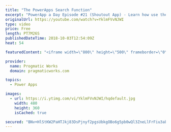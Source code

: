 ```yaml
---
title: "The PowerApps Search Function"
excerpt: "PowerApp a Day Episode #21 (Shoutout App) - Learn how use the Search function to run a query against a data source to pull only selective data.   Pragmatic Works Training : https://pragmaticworks.com/training/on-demand-training  Delegatable sources and commands: https://docs.microsoft.com/en-us/powerapps/maker/canvas-apps/delegation-list"
originalUrl: https://youtube.com/watch?v=YklmFVvNJWI
type: video
price: Free
length: PT7M26S
publishedDateTime: 2018-10-03T12:54:09Z
heat: 54

featuredContent: "<iframe width=\"800\" height=\"500\" frameborder=\"0\" src=\"https://www.youtube.com/embed/YklmFVvNJWI\" allow=\"accelerometer; autoplay; encrypted-media; gyroscope; picture-in-picture\" allowfullscreen></iframe>"

provider:
  name: Progmatic Works
  domain: pragmaticworks.com

topics:
  - Power Apps

images:
  - url: https://i.ytimg.com/vi/YklmFVvNJWI/hqdefault.jpg
    width: 480
    height: 360
    isCached: true

secured: "BNv+HlStKW2PaHTJkj83DsPjnyf2pgsUbkgOBo6g5pb0wQl3ZneLlFrFiu3ab2AqZBVey76TyoCUzV1mrGwELWmWSZTfC3yna9C5zWJXQzd5XBaPLlqQ49Mm9c7iOCAxyLF9elmFdIiaq+RdIjlbUWbB7hU8qgmJnOET/WMisA40WdxugXLTZzadcbJggzCDo8j3B+DOgN2bKWvT66o+IZRzsCiRmfxXqUL0ojIWccXibdNCNwMuWABjpiFSH4OBJvAHkOTHviNxQYlVqQ0tcDMvRnkZtmnNijVdKZTRuQjinEOVuiGYtel8bpnhku/gmEB/FtPa1/DFswVaolF5XxnoLF+k5M7nqAZBebOzNrWkneOljZVXmGXDu9AgizbihhgTGd0Q8w1ZRgIV69wKqcNfsejselqeLHrp5bvEAnk=;XwNe4kIH2EoDffsjhi6hWg=="
---
```


